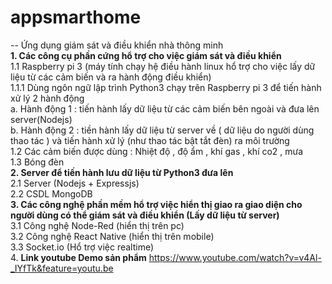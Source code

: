 # appsmarthome
-- Ứng dụng giám sát và điều khiển nhà thông minh <br/>
<b>1. Các công cụ phần cứng hổ trợ cho việc giám sát và điều khiển</b> <br/>
1.1 Raspberry pi 3 (máy tính chạy hệ điều hành linux hổ trợ cho việc lấy dữ liệu từ các cảm biến và ra hành động điều khiển) <br/>
1.1.1 Dùng ngôn ngữ lập trình Python3 chạy trên Raspberry pi 3 để tiến hành xử lý 2 hành động <br/>
a. Hành động 1 : tiến hành lấy dữ liệu từ các cảm biến bên ngoài và đưa lên server(Nodejs) <br/>
b. Hành động 2 : tiền hành lấy dữ liệu từ server về ( dữ liệu do người dùng thao tác ) và tiến hành xử lý (như thao tác bật tắt đèn) ra môi trường <br/>
1.2 Các cảm biến được dùng : Nhiệt độ , độ ẩm , khí gas , khí co2 , mưa <br/>
1.3 Bóng đèn <br/>
<b>2. Server để tiến hành lưu dữ liệu từ Python3 đưa lên</b> <br/>
2.1 Server (Nodejs + Expressjs) <br/>
2.2 CSDL MongoDB <br/>
<b>3. Các công nghệ phần mềm hổ trợ việc hiển thị giao ra giao diện cho người dùng có thể giám sát và điều khiển (Lấy dữ liệu từ server) </b><br/>
3.1 Công nghệ Node-Red (hiển thị trên pc) <br/>
3.2 Công nghệ React Native (hiển thị trên mobile) <br/>
3.3 Socket.io (Hổ trợ việc realtime) <br/>
4. <b>Link youtube Demo sản phẩm</b> 
https://www.youtube.com/watch?v=v4Al-_IYfTk&feature=youtu.be

